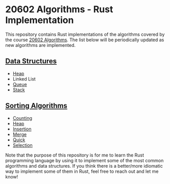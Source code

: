 # 20602 Algorithms - Rust Implementation
This repository contains Rust implementations of the algorithms covered by the course [20602 Algorithms](http://didattica.unibocconi.it/ts/tsn_anteprima.php?cod_ins=20602&anno=2021&IdPag=6351). The list below will be periodically updated as new algorithms are implemented.

## [Data Structures](https://github.com/scortino/algorithms/tree/master/src/data_structures)
* [Heap](https://github.com/scortino/algorithms/blob/master/src/data_structures/heap.rs)
* Linked List
* [Queue](https://github.com/scortino/algorithms/blob/master/src/data_structures/queue.rs)
* [Stack](https://github.com/scortino/algorithms/blob/master/src/data_structures/stack.rs)

## [Sorting Algorithms](https://github.com/scortino/algorithms/tree/master/src/sorting)
* [Counting](https://github.com/scortino/algorithms/blob/master/src/sorting/counting_sort.rs)
* [Heap](https://github.com/scortino/algorithms/blob/master/src/sorting/heap_sort.rs)
* [Insertion](https://github.com/scortino/algorithms/blob/master/src/sorting/insertion_sort.rs)
* [Merge](https://github.com/scortino/algorithms/blob/master/src/sorting/merge_sort.rs)
* [Quick](https://github.com/scortino/algorithms/blob/master/src/sorting/quick_sort.rs)
* [Selection](https://github.com/scortino/algorithms/blob/master/src/sorting/selection_sort.rs)

Note that the purpose of this repository is for me to learn the Rust programming language by using it to implement some of the most common algorithms and data structures. If you think there is a better/more idiomatic way to implement some of them in Rust, feel free to reach out and let me know!